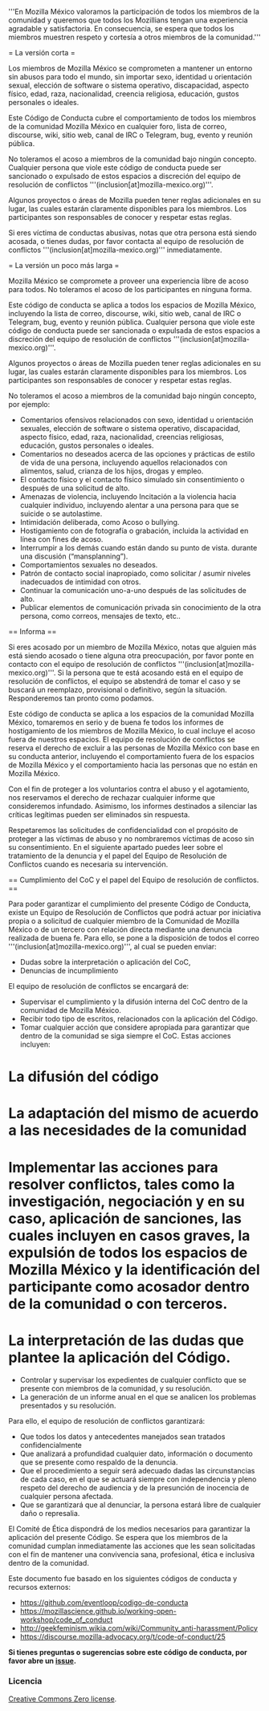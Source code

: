 '''En Mozilla México valoramos la participación de todos los miembros de la comunidad y queremos que todos los Mozillians tengan una experiencia agradable y satisfactoria. En consecuencia, se espera que todos los miembros muestren respeto y cortesía a otros miembros de la comunidad.''' 

= La versión corta =

Los miembros de Mozilla México se comprometen a mantener un entorno sin abusos para todo el mundo, sin importar sexo, identidad u orientación sexual, elección de software o sistema operativo, discapacidad, aspecto físico, edad, raza, nacionalidad, creencia religiosa, educación, gustos personales o ideales. 

Este Código de Conducta cubre el comportamiento de todos los miembros de la comunidad Mozilla México en cualquier foro, lista de correo, discourse, wiki, sitio web, canal de IRC o Telegram, bug, evento y reunión pública. 

No toleramos el acoso a miembros de la comunidad bajo ningún concepto. Cualquier persona que viole este código de conducta puede ser sancionado o expulsado de estos espacios a discreción del equipo de resolución de conflictos '''(inclusion[at]mozilla-mexico.org)'''.

Algunos proyectos o áreas de Mozilla pueden tener reglas adicionales en su lugar, las cuales estarán claramente disponibles para los miembros. Los participantes son responsables de conocer y respetar estas reglas.

Si eres víctima de conductas abusivas,  notas que otra persona está siendo acosada, o tienes dudas, por favor contacta al equipo de resolución de conflictos '''(inclusion[at]mozilla-mexico.org)''' inmediatamente.

= La versión un poco más larga =

Mozilla México se compromete  a proveer una experiencia libre de acoso para todos. No toleramos el acoso de los participantes en ninguna forma.

Este código de conducta se aplica a todos los espacios de Mozilla México, incluyendo la lista de correo, discourse, wiki, sitio web, canal de IRC o Telegram, bug, evento y reunión pública. Cualquier persona que viole este código de conducta puede ser sancionada o expulsada de estos espacios a discreción del equipo de resolución de conflictos '''(inclusion[at]mozilla-mexico.org)'''.

Algunos proyectos o áreas de Mozilla pueden tener reglas adicionales en su lugar, las cuales estarán claramente disponibles para los miembros. Los participantes son responsables de conocer y respetar estas reglas.

No toleramos el acoso a miembros de la comunidad bajo ningún concepto, por ejemplo:

* Comentarios ofensivos relacionados con sexo, identidad u orientación sexuales, elección de software o sistema operativo, discapacidad, aspecto físico, edad, raza, nacionalidad, creencias religiosas, educación, gustos personales o ideales. 
* Comentarios no deseados acerca de las opciones y prácticas de estilo de vida de una persona, incluyendo aquellos relacionados con alimentos, salud, crianza de los hijos, drogas y empleo.
* El contacto físico y el contacto físico simulado sin consentimiento o después de una solicitud de alto.
* Amenazas de violencia, incluyendo Incitación a la violencia hacia cualquier individuo, incluyendo alentar a una persona para que se suicide o se autolastime.
* Intimidación deliberada, como Acoso o bullying.
* Hostigamiento con de fotografía o grabación, incluida la actividad en línea con fines de acoso.
* Interrumpir a los demás cuando están dando su punto de vista. durante una discusión (“mansplanning”).
* Comportamientos sexuales no deseados.
* Patrón de contacto social inapropiado, como solicitar / asumir niveles inadecuados de intimidad con otros.
* Continuar  la comunicación uno-a-uno después de las solicitudes de alto.
* Publicar elementos de comunicación privada sin conocimiento de la otra persona, como correos, mensajes de texto, etc..

== Informa ==

Si eres acosado por un miembro de Mozilla México, notas que alguien más está siendo acosado o tiene alguna otra preocupación, por favor ponte en contacto con el equipo de resolución de conflictos '''(inclusion[at]mozilla-mexico.org)'''. Si la persona que te está acosando está en el equipo de resolución de conflictos, el equipo se abstendrá de tomar el caso y se buscará un reemplazo, provisional o definitivo, según la situación. Responderemos tan pronto como podamos.

Este código de conducta se aplica a los espacios de la comunidad Mozilla México, tomaremos en serio y de buena fe todos los informes de hostigamiento de los miembros de Mozilla México, lo cual  incluye el acoso fuera de nuestros espacios. El equipo de resolución de conflictos se reserva el derecho de excluir a las personas de Mozilla México con base en su conducta anterior, incluyendo el comportamiento fuera de los espacios de Mozilla México y el comportamiento hacia las personas que no están en Mozilla México.

Con el fin de proteger a los voluntarios contra el abuso y el agotamiento, nos reservamos el derecho de rechazar cualquier informe que consideremos infundado. Asimismo, los informes destinados a silenciar las críticas legítimas pueden ser eliminados sin respuesta.

Respetaremos las solicitudes de confidencialidad con el propósito de proteger a las víctimas de abuso y no nombraremos víctimas de acoso sin su consentimiento. En el siguiente apartado puedes leer sobre el tratamiento de la denuncia y el papel del Equipo de Resolución de Conflictos cuando es necesaria su intervención. 

== Cumplimiento del CoC y el papel del Equipo de resolución de conflictos. ==

Para poder garantizar el cumplimiento del presente Código de Conducta, existe un Equipo de Resolución de Conflictos que podrá actuar por iniciativa propia o a solicitud de cualquier miembro de la Comunidad de Mozilla México o de un tercero con relación directa mediante una denuncia realizada de buena fe. Para ello, se pone a la disposición de todos el correo '''(inclusion[at]mozilla-mexico.org)''', al cual se pueden enviar:

* Dudas sobre la interpretación o aplicación del CoC,  
* Denuncias de incumplimiento 

El equipo de resolución de conflictos se encargará de:

* Supervisar el cumplimiento y la difusión interna del CoC dentro de la comunidad de Mozilla México.
* Recibir todo tipo de escritos, relacionados con la aplicación del Código.
* Tomar cualquier acción que considere apropiada para garantizar que dentro de la comunidad se siga siempre el CoC. Estas acciones incluyen:
#  La difusión del código
#  La adaptación del mismo de acuerdo a las necesidades de la comunidad
#  Implementar las acciones para resolver conflictos, tales como la investigación, negociación y en su caso, aplicación de sanciones, las cuales incluyen en casos graves, la expulsión de todos los espacios de Mozilla México y la identificación del participante como acosador dentro de la comunidad o con terceros.
#  La interpretación de las dudas que plantee la aplicación del Código.
* Controlar y supervisar los expedientes de cualquier conflicto que se presente con miembros de la comunidad, y su resolución. 
* La generación de un informe anual en el que se analicen los problemas presentados y su resolución.

Para ello, el equipo de resolución de conflictos garantizará:

* Que todos los datos y antecedentes manejados sean tratados confidencialmente
* Que analizará a profundidad cualquier dato, información o documento que se presente como respaldo de la denuncia. 
* Que el procedimiento a seguir será adecuado dadas las circunstancias de cada caso, en el que se actuará siempre con independencia y pleno respeto del derecho de audiencia y de la presunción de inocencia de cualquier persona afectada. 
* Que se garantizará que al denunciar, la persona estará libre de cualquier daño o represalia.

El Comité de Ética dispondrá de los medios necesarios para garantizar la aplicación del presente Código. Se espera que los miembros de la comunidad cumplan inmediatamente las acciones que les sean solicitadas con el fin de mantener una convivencia sana, profesional, ética e inclusiva dentro de la comunidad.

Este documento fue basado en los siguientes códigos de conducta y recursos externos:
* https://github.com/eventloop/codigo-de-conducta
* https://mozillascience.github.io/working-open-workshop/code_of_conduct
* http://geekfeminism.wikia.com/wiki/Community_anti-harassment/Policy
* https://discourse.mozilla-advocacy.org/t/code-of-conduct/25

**Si tienes preguntas o sugerencias sobre este código de conducta,
por favor abre un [issue](https://github.com/mozillamexico/codigo_conducta/issues).**

### Licencia

[Creative Commons Zero license](/LICENSE).
